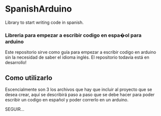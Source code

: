 # SpanishArduino
Library to start writing code in spanish.
### Libreria para empezar a escribir codigo en espa�ol para arduino

Este repositorio sirve como guía para empezar a escribir codigo en arduino sin la necesidad de
saber el idioma inglés.
El repositorio todavía está en desarrollo!

## Como utilizarlo

Escencialmente son 3 los archivos que hay que incluir al proyecto que se desea crear, aquí se describirá paso a
paso que se debe hacer para poder escribir un codigo en español y poder correrlo en un arduino.

SEGUIR...
